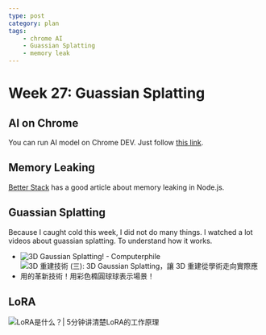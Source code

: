```yaml
---
type: post
category: plan
tags:
    - chrome AI
    - Guassian Splatting
    - memory leak
---
```

# Week 27: Guassian Splatting

## AI on Chrome

You can run AI model on Chrome DEV. Just follow [this link](https://ai-sdk-chrome-ai.vercel.app/).

## Memory Leaking

[Better Stack](https://betterstack.com/community/guides/scaling-nodejs/high-performance-nodejs/nodejs-memory-leaks/) has a good article about memory leaking in Node.js.

## Guassian Splatting

Because I caught cold this week, I did not do many things. I watched a lot videos about guassian splatting. To understand how it works.

- ![3D Gaussian Splatting! - Computerphile](https://www.youtube.com/watch?v=VkIJbpdTujE&ab_channel=Computerphile)
- ![3D 重建技術 (三): 3D Gaussian Splatting，讓 3D 重建從學術走向實際應用的革新技術！用彩色橢圓球球表示場景！](https://www.youtube.com/watch?v=UxP1ruyFOAQ&ab_channel=AI%E7%94%98%E5%AE%89%E6%8D%8F)

## LoRA

![LoRA是什么？| 5分钟讲清楚LoRA的工作原理](https://www.youtube.com/watch?v=jDkV_Ror5Ds&ab_channel=%E6%98%AF%E8%8A%B1%E5%AD%90%E5%91%80)